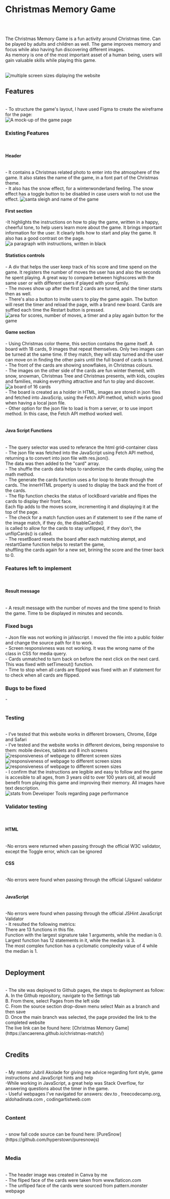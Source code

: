 <h1>Christmas Memory Game</h1>
<br>
<br>
<p>The Christmas Memory Game is a fun activity around Christmas time. Can be played by adults and children as well. The game improves memory and focus while also having fun discovering different images.
<br>
As memory is one of the most important asset of a human being, users will gain valuable skills while playing this game. </p>
<br>
<img src="assets/images/responsivegame.jpg" alt="multiple screen sizes diplaying the website">
<br>
<h2>Features</h2>
<br>
 - To structure the game's layout, I have used Figma to create the wireframe for the page:
 <br>
<img src="assets/images/wireframe1.jpg" alt="A mock-up of the game page">
<br>
<h3>Existing Features</h3>
<br>
<h4><strong>Header</strong></h4>
<br>
- It contains a Christmas related photo to enter into the atmosphere of the game.
It also states  the name of the game, in a font part of the Christmas theme.
<br>
- It also has the snow effect, for a winterwonderland feeling. The snow effect has a toggle button to be disabled in case users wish to not use the effect. 
<img src="assets/images/header.jpg" alt="santa sleigh and name of the game">
<br>
<h4><strong>First section</strong></h4>
-It highlights the instructions on how to play the game, written in a happy, cheerful tone, to help users learn more about the game. It brings important information for the user. It clearly tells how to start and play the game. It also has a good contrast on the page.
<img src="assets/images/instructions.jpg" alt="a paragraph with instructions, written in black">
<br>
<h4><strong>Statistics controls</strong></h4>
- A div that helps the user keep track of his score and time spend on the game. It registers the number of moves the user has and also the seconds he spent playing. A great way to compare between highscores with the same user or with different users if played with your family.
<br>
- The moves show up after the first 2 cards are turned, and the timer starts then as well.
<br>
- There's also a button to invite users to play the game again. The button will reset the timer and reload the page, with a brand new board. Cards are suffled each time the Restart button is pressed.
<br>
<img src="assets/images/moves-timer-restart.jpg" alt="area for scores, number of moves, a timer and a play again button for the game">
<br>
<h4><strong>Game section</strong></h4>
- Using Christmas color theme, this section contains the game itself. A board with 18 cards, 9 images that repeat themselves. Only two images can be turned at the same time. If they match, they will stay turned and the user can move on in finding the other pairs until the full board of cards is turned. 
<br>
- The front of the cards are showing snowflakes, in Christmas colours.
<br>
- The images on the other side of the cards are fun winter themed, with snow, snowman, Christmas Tree and Christmas presents, with kids, couples and families, making everything attractive and fun to play and discover.
<br>
<img src="assets/images/board.jpg" alt="a board of 16 cards">
<br>
- The board is created as a holder in HTML, images are stored in json files and fetched into JavaScrip, using the Fetch API method, which works good when having a local json file. 
<br>
- Other option for the json file to load is from a server, or to use import method. In this case, the Fetch API method worked well.
<br>
<br>
<h4>Java Script Functions</h4>
<br>
- The query selector was used to referance the html grid-container class
<br>
- The json file was fetched into the JavaScript using Fetch API method, returning a to convert into json file with res.json().<br>The data was then added to the "card" array.
<br>
- The shuffle the cards data helps to randomize the cards display, using the math method.
<br>
- The generate the cards function uses a for loop to iterate through the cards. The innerHTML property is used to display the back and the front of the cards.
<br>
- The flip function checks the status of lockBoard variable and flipes the cards to display their front face. <br>Each flip adds to the moves score, incrementing it and displaying it at the top of the page.
<br>
- The check for a match function uses an if statement to see if the name of the image match, if they do, the disableCards() <br>is called to allow for the cards to stay unflipped, if they don't, the unflipCards() is called.
<br>
- The resetBoard resets the board after each matching atempt, and restartGame function helps to restart the game, <br> shuffling the cards again for a new set, brining the score and the timer back to 0.
<br>
<h3>Features left to implement</h3>
<br>
<h4>Result message</h4><br>
- A result message with the number of moves and the time spend to finish the game. Time to be displayed in minutes and seconds.
<br>
<h3>Fixed bugs</h3>
- Json file was not working in jaVascript. I moved the file into a public folder and change the source path for it to work.
<br>
- Screen responsivness was not working. It was the wrong name of the class in CSS for media query. 
<br>
- Cards unmatched to turn back on before the next click on the next card. This was fixed with setTimeout() function.
<br>
- Time to stop when all cards are flipped was fixed with an if statement for to check when all cards are flipped.
<h3>Bugs to be fixed</h3>
- 
<br>
<br>
<h3>Testing</h3>
<br>
- I've tested that this website works in different browsers, Chrome, Edge and Safari
<br>
- I've tested and the website works in different devices, being responsive to them: mobile devices, tablets and 8 inch screens
<br>
<img src="assets/images/responsive1.jpg" alt="responsiveness of webpage to different screen sizes">
<img src="assets/images/responsive2.jpg" alt="responsiveness of webpage to different screen sizes">
<img src="assets/images/responsiveipad.jpg" alt="responsiveness of webpage to different screen sizes">
<br>
- I confirm that the instructions are legible and easy to follow and the game is accesible to all ages, from 3 years old to over 100 years old, all would benefit from playing this game and improving their memory.
All images have text description.
<br>
<img src="assets/images/lighthouseStats.jpg" alt="stats from Developer Tools regarding page performance">
<br>
<h3>Validator testing</h3>
<br>
<h4>HTML</h4>
<br>
-No errors were returned when passing through the official W3C validator, except the Toggle error, which can be ignored
<br>
<h4>CSS</h4>
<br>
-No errors were found when passing through the official (Jigsaw) validator
<br>
<br>
<h4>JavaScript</h4>
<br>
-No errors were found when passing through the official JSHint JavaScript Validator
<br>
- It resulted the following metrics:
<br>
There are 13 functions in this file.
<br>
Function with the largest signature take 1 arguments, while the median is 0.
<br>
Largest function has 12 statements in it, while the median is 3.
<br>
The most complex function has a cyclomatic complexity value of 4 while the median is 1.
<br>
<br>
<h2>Deployment</h2>
<br>
- The site was deployed to Github pages, the steps to deployment as follow:
<br>
A. In the Github repository, navigate to the Settings tab
<br>
B. From there, select Pages from the left side
<br>
C. From the source section drop-down menu select Main as a branch and then save
<br>
D. Once the main branch was selected, the page provided the link to the completed website
<br>
The live link can be found here: [Christmas Memory Game](https://ancaerena.github.io/christmas-match/)
<br>
<br>
<h2>Credits</h2>
<br>
- My mentor Jubril Akolade for giving me advice regarding font style, game instructions and JavaScript hints and help
<br>
-While working in JavaScript, a great help was Stack Overflow, for answering questions about the timer in the game.
<br>
- Useful webpages I've navigated for answers: dev.to , freecodecamp.org, aldohadinata.com , codingartistweb.com
<br>
<br>
<h3>Content</h3>
<br>
- snow fall code source can be found here: [PureSnow](https://github.com/hyperstown/puresnowjs)
<br>
<br>
<h3>Media</h3>
<br>
- The header image was created in Canva by me <br>
- The fliped face of the cards were taken from www.flaticon.com <br>
- The unfliped face of the cards were sourced from pattern.monster webpage <br>

